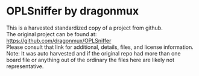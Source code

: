 
# OPLSniffer by dragonmux  
This is a harvested standardized copy of a project from github.  
The original project can be found at:  
https://github.com/dragonmux/OPLSniffer  
Please consult that link for additional, details, files, and license information.  
Note: It was auto harvested and if the original repo had more than one board file or anything out of the ordinary the files here are likely not representative.  
    